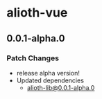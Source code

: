 # alioth-vue

## 0.0.1-alpha.0

### Patch Changes

- release alpha version!
- Updated dependencies
  - alioth-lib@0.0.1-alpha.0
